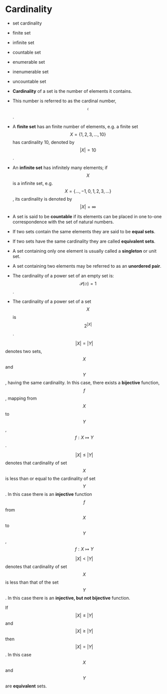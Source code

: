 # Cardinality

- set cardinality
- finite set
- infinite set
- countable set
- enumerable set
- inenumerable set
- uncountable set



- **Cardinality** of a set is the number of elements it contains.
- This number is referred to as the cardinal number, $$\mathfrak{c}$$.
- A **finite set** has an finite number of elements, e.g. a finite set $$X=\{1,2,3,\dots,10\}$$ has cardinality 10, denoted by $$|X|=10$$.
- An **infinite set** has infinitely many elements; if $$X$$ is a infinite set, e.g. $$X=\{\dots,-1,0,1,2,3,\dots\}$$, its cardinality is denoted by $$|X|=\infty$$
- A set is said to be **countable** if its elements can be placed in one to-one correspondence with the set of natural numbers.
- If two sets contain the same elements they are said to be **equal sets**.
- If two sets have the same cardinality they are called **equivalent sets**.
- A set containing only one element is usually called a **singleton** or unit set.
- A set containing two elements may be referred to as an **unordered pair**.
- The cardinality of a power set of an empty set is: $$\mathcal{P}(\varnothing) = 1$$.
- The cardinality of a power set of a set $$X$$ is $$2^{|X|}$$.



$$|X| = |Y|$$ denotes two sets, $$X$$ and $$Y$$, having the same cardinality. In this case, there exists a __bijective__ function, $$f$$, mapping from $$X$$ to $$Y$$, $$f: X \mapsto Y$$.

$$|X|\le |Y|$$ denotes that cardinality of set $$X$$ is less than or equal to the cardinality of set $$Y$$. In this case there is an __injective__ function $$f$$ from $$X$$ to $$Y$$, $$f: X \mapsto Y$$

$$|X|\lt |Y|$$ denotes that cardinality of set $$X$$ is less than that of the set $$Y$$. In this case there is an __injective, but not bijective__ function.

If $$|X|\le |Y|$$ and $$|X|\ge |Y|$$ then $$|X| = |Y|$$. In this case $$X$$ and $$Y$$ are __equivalent__ sets.
